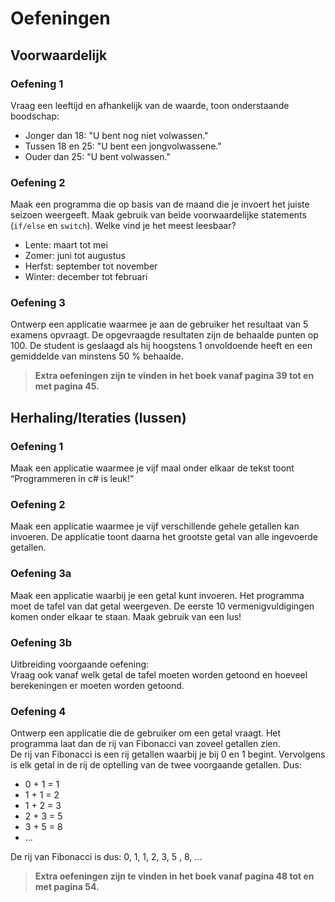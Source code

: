 # Oefeningen

## Voorwaardelijk

### Oefening 1

Vraag een leeftijd en afhankelijk van de waarde, toon onderstaande boodschap:
* Jonger dan 18: "U bent nog niet volwassen."
* Tussen 18 en 25: "U bent een jongvolwassene."
* Ouder dan 25: "U bent volwassen."

### Oefening 2

Maak een programma die op basis van de maand die je invoert het juiste seizoen weergeeft. Maak gebruik van beide voorwaardelijke statements (`if/else` en `switch`). Welke vind je het meest leesbaar?
* Lente: maart tot mei
* Zomer: juni tot augustus
* Herfst: september tot november
* Winter: december tot februari

### Oefening 3

Ontwerp een applicatie waarmee je aan de gebruiker het resultaat van 5 examens opvraagt. De opgevraagde resultaten zijn de behaalde punten op 100. De student is geslaagd als hij hoogstens 1 onvoldoende heeft en een gemiddelde van minstens 50 % behaalde.

> **Extra oefeningen zijn te vinden in het boek vanaf pagina 39 tot en met pagina 45.**

## Herhaling/Iteraties (lussen)

### Oefening 1

Maak een applicatie waarmee je vijf maal onder elkaar de tekst toont “Programmeren in c# is leuk!”

### Oefening 2

Maak een applicatie waarmee je vijf verschillende gehele getallen kan invoeren. De applicatie toont daarna het grootste getal van alle ingevoerde getallen.

### Oefening 3a

Maak een applicatie waarbij je een getal kunt invoeren. Het programma moet de tafel van dat getal weergeven. De eerste 10 vermenigvuldigingen komen onder elkaar te staan. Maak gebruik van een lus!

### Oefening 3b

Uitbreiding voorgaande oefening:  
Vraag ook vanaf welk getal de tafel moeten worden getoond en hoeveel berekeningen er moeten worden getoond.

### Oefening 4

Ontwerp een applicatie die de gebruiker om een getal vraagt. Het programma laat dan de rij van Fibonacci van zoveel getallen zien.  
De rij van Fibonacci is een rij getallen waarbij je bij 0 en 1 begint. Vervolgens is elk getal in de rij de optelling van de twee voorgaande getallen. Dus:
* 0 + 1 = 1
* 1 + 1 = 2 
* 1 + 2 = 3
* 2 + 3 = 5
* 3 + 5 = 8
* …  

De rij van Fibonacci is dus: 0, 1, 1, 2, 3, 5 , 8, ...

> **Extra oefeningen zijn te vinden in het boek vanaf pagina 48 tot en met pagina 54.**
